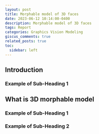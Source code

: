 ```yaml
---
layout: post
title: Morphable model of 3D faces
date: 2023-06-12 10:14:00-0400
description: Morphable model of 3D faces
tags: Report
categories: Graphics Vision Modeling
giscus_comments: true
related_posts: true
toc:
  sidebar: left
---
```

## Introduction

### Example of Sub-Heading 1



## What is 3D morphable model
### Example of Sub-Heading 1

### Example of Sub-Heading 2

